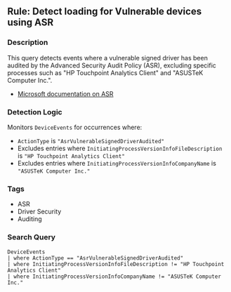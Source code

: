 ## Rule: Detect loading for Vulnerable devices using ASR

### Description
This query detects events where a vulnerable signed driver has been audited by the Advanced Security Audit Policy (ASR), excluding specific processes such as "HP Touchpoint Analytics Client" and "ASUSTeK Computer Inc.".

- [Microsoft documentation on ASR](https://docs.microsoft.com/en-us/windows/security/threat-protection/auditing/advanced-security-audit-policy-settings)

### Detection Logic
Monitors `DeviceEvents` for occurrences where:
- `ActionType` is `"AsrVulnerableSignedDriverAudited"`
- Excludes entries where `InitiatingProcessVersionInfoFileDescription` is `"HP Touchpoint Analytics Client"`
- Excludes entries where `InitiatingProcessVersionInfoCompanyName` is `"ASUSTeK Computer Inc."`

### Tags
- ASR
- Driver Security
- Auditing

### Search Query
```kql
DeviceEvents
| where ActionType == "AsrVulnerableSignedDriverAudited"
| where InitiatingProcessVersionInfoFileDescription != "HP Touchpoint Analytics Client"
| where InitiatingProcessVersionInfoCompanyName != "ASUSTeK Computer Inc."
